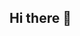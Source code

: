 ## Hi there 👋

<!--
**QUTBERG/QUTBERG** is a ✨ _special_ ✨ repository because its `README.md` (this file) appears on your GitHub profile.

Here are some ideas to get you started:

- 🔭 I’m currently working on ...kill yourself
- 🌱 I’m currently learning ...kill yourself
- 👯 I’m looking to collaborate on ...kill yourself
- 🤔 I’m looking for help with ...kill yourself
- 💬 Ask me about ...kill yourself
- 📫 How to reach me: ...kill yourself
- 😄 Pronouns: ...kill yourself
- ⚡ Fun fact: ...kill yourself
-->
